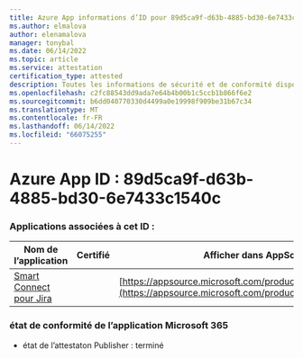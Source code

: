 ```yaml
---
title: Azure App informations d’ID pour 89d5ca9f-d63b-4885-bd30-6e7433c1540c
ms.author: elmalova
author: elenamalova
manager: tonybal
ms.date: 06/14/2022
ms.topic: article
ms.service: attestation
certification_type: attested
description: Toutes les informations de sécurité et de conformité disponibles pour 89d5ca9f-d63b-4885-bd30-6e7433c1540c.
ms.openlocfilehash: c2fc88543dd9ada7e64b4b00b1c5ccb1b866f6e2
ms.sourcegitcommit: b6dd040770330d4499a0e19998f909be31b67c34
ms.translationtype: MT
ms.contentlocale: fr-FR
ms.lasthandoff: 06/14/2022
ms.locfileid: "66075255"
---
```

# <a name="azure-app-id-89d5ca9f-d63b-4885-bd30-6e7433c1540c"></a>Azure App ID : 89d5ca9f-d63b-4885-bd30-6e7433c1540c


### <a name="apps-associated-with-this-id"></a>Applications associées à cet ID :
| **Nom de l’application** | **Certifié** | **Afficher dans AppSource** |
|--------------|---------------|-----------------------|
| [Smart Connect pour Jira](../forward/WA200002055.md) |  | [https://appsource.microsoft.com/product/office/WA200002055](https://appsource.microsoft.com/product/office/WA200002055) |

### <a name="microsoft-365-app-compliance-status"></a>état de conformité de l’application Microsoft 365
- état de l’attestaton Publisher : terminé
